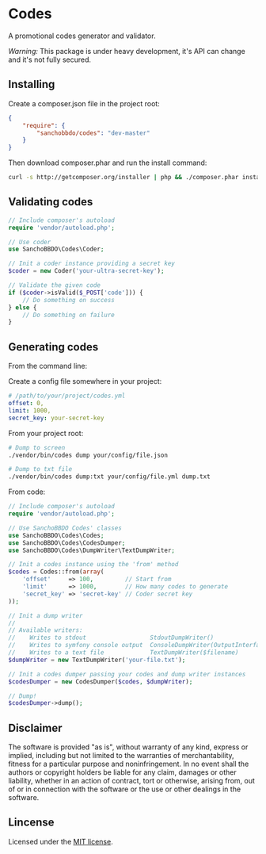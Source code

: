 Codes
=====

A promotional codes generator and validator.

*Warning:* This package is under heavy development, it's API can change and
it's not fully secured.

Installing
----------

Create a composer.json file in the project root:

```json
{
    "require": {
        "sanchobbdo/codes": "dev-master"
    }
}
```

Then download composer.phar and run the install command:

```bash
curl -s http://getcomposer.org/installer | php && ./composer.phar install
```

Validating codes
----------------

```php
// Include composer's autoload
require 'vendor/autoload.php';

// Use coder
use SanchoBBDO\Codes\Coder;

// Init a coder instance providing a secret key
$coder = new Coder('your-ultra-secret-key');

// Validate the given code
if ($coder->isValid($_POST['code'])) {
    // Do something on success
} else {
    // Do something on failure
}
```

Generating codes
----------------

From the command line:

Create a config file somewhere in your project:

```yaml
# /path/to/your/project/codes.yml
offset: 0,
limit: 1000,
secret_key: your-secret-key
```

From your project root:

```bash
# Dump to screen
./vendor/bin/codes dump your/config/file.json

# Dump to txt file
./vendor/bin/codes dump:txt your/config/file.yml dump.txt
```

From code:

```php
// Include composer's autoload
require 'vendor/autoload.php';

// Use SanchoBBDO Codes' classes
use SanchoBBDO\Codes\Codes;
use SanchoBBDO\Codes\CodesDumper;
use SanchoBBDO\Codes\DumpWriter\TextDumpWriter;

// Init a codes instance using the 'from' method
$codes = Codes::from(array(
    'offset'     => 100,         // Start from
    'limit'      => 1000,        // How many codes to generate
    'secret_key' => 'secret-key' // Coder secret key
));

// Init a dump writer
//
// Available writers:
//    Writes to stdout                  StdoutDumpWriter()
//    Writes to symfony console output  ConsoleDumpWriter(OutputInterface $oi)
//    Writes to a text file             TextDumpWriter($filename)
$dumpWriter = new TextDumpWriter('your-file.txt');

// Init a codes dumper passing your codes and dump writer instances
$codesDumper = new CodesDumper($codes, $dumpWriter);

// Dump!
$codesDumper->dump();
```

Disclaimer
----------

The software is provided "as is", without warranty of any kind, express or
implied, including but not limited to the warranties of merchantability,
fitness for a particular purpose and noninfringement. In no event shall the
authors or copyright holders be liable for any claim, damages or other
liability, whether in an action of contract, tort or otherwise, arising from,
out of or in connection with the software or the use or other dealings in the
software.

Lincense
--------

Licensed under the [MIT license](http://opensource.org/licenses/MIT).
